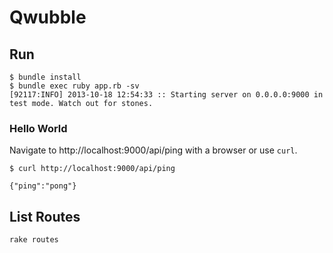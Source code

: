 Qwubble
=================

Run
---

```
$ bundle install
$ bundle exec ruby app.rb -sv
[92117:INFO] 2013-10-18 12:54:33 :: Starting server on 0.0.0.0:9000 in test mode. Watch out for stones.
```

### Hello World

Navigate to http://localhost:9000/api/ping with a browser or use `curl`.

```
$ curl http://localhost:9000/api/ping

{"ping":"pong"}
```

List Routes
-----------

```
rake routes
```

